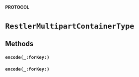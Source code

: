 **PROTOCOL**

# `RestlerMultipartContainerType`

## Methods
### `encode(_:forKey:)`

### `encode(_:forKey:)`
